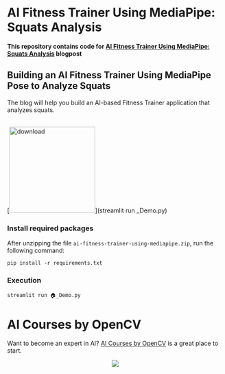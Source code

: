 # AI Fitness Trainer Using MediaPipe: Squats Analysis

**This repository contains code for [AI Fitness Trainer Using MediaPipe: Squats Analysis](https://learnopencv.com/ai-fitness-trainer-using-mediapipe/) blogpost**

## Building an AI Fitness Trainer Using MediaPipe Pose to Analyze Squats

The blog will help you build an AI-based Fitness Trainer application that analyzes squats. <br> <br> 

[<img src="https://learnopencv.com/wp-content/uploads/2022/07/download-button-e1657285155454.png" alt="download" width="200">](streamlit run _Demo.py)



### Install required packages

After unzipping the file `ai-fitness-trainer-using-mediapipe.zip`, run the following command:
```
pip install -r requirements.txt
```

### Execution

```
streamlit run 🏠️_Demo.py
```

# AI Courses by OpenCV

Want to become an expert in AI? [AI Courses by OpenCV](https://opencv.org/courses/) is a great place to start. 

<a href="https://opencv.org/courses/">
<p align="center"> 
<img src="https://www.learnopencv.com/wp-content/uploads/2020/04/AI-Courses-By-OpenCV-Github.png">
</p>
</a>
